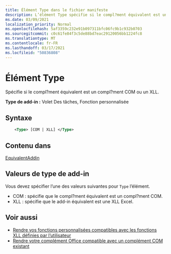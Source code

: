 ```yaml
---
title: Élément Type dans le fichier manifeste
description: L’élément Type spécifie si le compl?ment équivalent est un compl?ment COM ou un XLL.
ms.date: 03/09/2021
localization_priority: Normal
ms.openlocfilehash: 5af3359c232e91b097311bfc06fc9b1c932b0703
ms.sourcegitcommit: c0c61fe84f3c5de88bd7eac29120056bb1224fc8
ms.translationtype: MT
ms.contentlocale: fr-FR
ms.lasthandoff: 03/17/2021
ms.locfileid: "50836808"
---
```

# <a name="type-element"></a>Élément Type

Spécifie si le compl?ment équivalent est un compl?ment COM ou un XLL.

**Type de add-in :** Volet Des tâches, Fonction personnalisée

## <a name="syntax"></a>Syntaxe

```XML
    <Type> [COM | XLL] </Type>  
```

## <a name="contained-in"></a>Contenu dans

[EquivalentAddin](equivalentaddin.md)

## <a name="add-in-type-values"></a>Valeurs de type de add-in

Vous devez spécifier l’une des valeurs suivantes pour `Type` l’élément.

- COM : spécifie que le compl?ment équivalent est un compl?ment COM.
- XLL : spécifie que le add-in équivalent est une XLL Excel.

## <a name="see-also"></a>Voir aussi

- [Rendre vos fonctions personnalisées compatibles avec les fonctions XLL définies par l’utilisateur](../../excel/make-custom-functions-compatible-with-xll-udf.md)
- [Rendre votre complément Office compatible avec un complément COM existant](../../develop/make-office-add-in-compatible-with-existing-com-add-in.md)